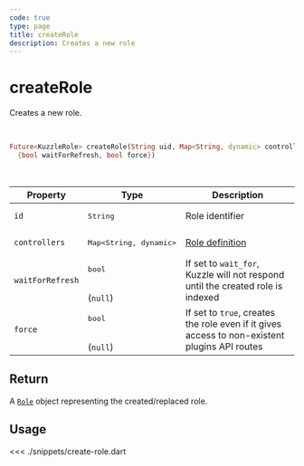 ```yaml
---
code: true
type: page
title: createRole
description: Creates a new role
---
```


# createRole

Creates a new role.

<br />

```dart
Future<KuzzleRole> createRole(String uid, Map<String, dynamic> controllers,
  {bool waitForRefresh, bool force})
```

<br />

| Property | Type | Description |
|--- |--- |--- |
| `id` | <pre>String</pre> | Role identifier |
| `controllers` | <pre>Map<String, dynamic></pre> | [Role definition](/core/2/guides/essentials/security#defining-roles) |
| `waitForRefresh` | <pre>bool</pre><br />(`null`) | If set to `wait_for`, Kuzzle will not respond until the created role is indexed |
| `force`   | <pre>bool</pre><br />(`null`) | If set to `true`, creates the role even if it gives access to non-existent plugins API routes |

## Return

A [`Role`](/sdk/dart/2/core-classes/role) object representing the created/replaced role.

## Usage

<<< ./snippets/create-role.dart
